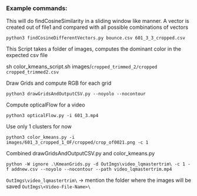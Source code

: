 ### Example commands:

This will do findCosineSimilarity in a sliding window like manner. A vector is created out of file1 and compared with all possible combinations of vectors

`python3 findCosineDifferentVectors.py bounce.csv 601_3_3_cropped.csv`

This Script takes a folder of images, computes the dominant color in the expected csv file

sh color_kmeans_script.sh images/`cropped_trimmed_2/cropped cropped_trimmed2.csv`

Draw Grids and compute RGB for each grid

`python3 drawGridsAndOutputCSV.py --noyolo --nocontour`

Compute opticalFlow for a video

`python3 opticalFlow.py -i 601_3.mp4`

Use only 1 clusters for now

`python3 color_kmeans.py -i images/601_3_cropped_1_OF/cropped/crop_of0021.png -c 1`

Combined drawGridsAndOutputCSV.py and color_kmeans.py

`python -W ignore .\KmeanGrids.py -d OutImgs\video_lqmastertrim\ -c 1 -f addnew.csv --noyolo --nocontour --path video_lqmastertrim.mp4`

`OutImgs\video_lqmastertrim\` -> mention the folder where the images will be saved `OutImgs\<Video-File-Name>\`
